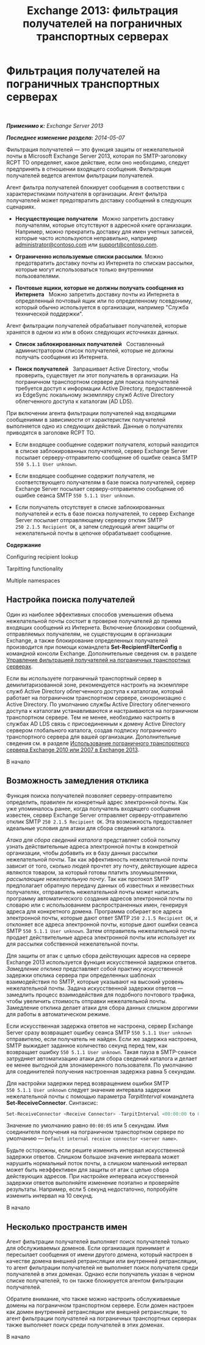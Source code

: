 ﻿---
title: 'Exchange 2013: фильтрация получателей на пограничных транспортных серверах'
TOCTitle: Фильтрация получателей на пограничных транспортных серверах
ms:assetid: 994eefd9-3903-41e6-a882-1e333d6d2d18
ms:mtpsurl: https://technet.microsoft.com/ru-ru/library/Bb123891(v=EXCHG.150)
ms:contentKeyID: 50488694
ms.date: 05/22/2018
mtps_version: v=EXCHG.150
ms.translationtype: MT
---

# Фильтрация получателей на пограничных транспортных серверах

 

_**Применимо к:** Exchange Server 2013_

_**Последнее изменение раздела:** 2014-05-07_

Фильтрация получателей — это функция защиты от нежелательной почты в Microsoft Exchange Server 2013, которая по SMTP-заголовку RCPT TO определяет, какое действие, если оно необходимо, следует предпринять в отношении входящего сообщения. Фильтрация получателей ведется агентом фильтрации получателей.

Агент фильтра получателей блокирует сообщения в соответствии с характеристиками получателя в организации. Агент фильтра получателей может предотвратить доставку сообщений в следующих сценариях.

  - **Несуществующие получатели**   Mожно запретить доставку получателям, которые отсутствуют в адресной книге организации. Например, можно прекратить доставку для имен учетных записей, которые часто используются неправильно, например administrator@contoso.com или support@contoso.com.

  - **Ограниченно используемые списки рассылки**. Можно предотвратить доставку почты из Интернета по спискам рассылки, которые могут использоваться только внутренними пользователями.

  - **Почтовые ящики, которые не должны получать сообщения из Интернета**   Mожно запретить доставку почты из Интернета в определенный почтовый ящик или по определенному псевдониму, который обычно используется в организации, например "Служба технической поддержки".

Агент фильтрации получателей обрабатывает получателей, которые хранятся в одном из или в обоих следующих источниках данных.

  - **Список заблокированных получателей**   Составленный администратором список получателей, которые не должны получать сообщения из Интернета.

  - **Поиск получателей**   Запрашивает Active Directory, чтобы проверить, существует ли этот получатель в организации. На пограничном транспортном сервере для поиска получателей требуется доступ к информации Active Directory, предоставленной из EdgeSync локальному экземпляру служб Active Directory облегченного доступа к каталогам (AD LDS).

При включении агента фильтрации получателей над входящими сообщениями в зависимости от характеристик получателей выполняется одно из следующих действий. Данные о получателях приводятся в заголовке RCPT TO.

  - Если входящее сообщение содержит получателя, который находится в списке заблокированных получателей, сервер Exchange Server посылает серверу-отправителю сообщение об ошибке сеанса SMTP `550 5.1.1 User unknown`.

  - Если входящее сообщение содержит получателя, не соответствующего получателям в базе поиска получателей, сервер Exchange Server посылает серверу-отправителю сообщение об ошибке сеанса SMTP `550 5.1.1 User unknown`.

  - Если получатель отсутствует в списке заблокированных получателей и есть в базе поиска получателей, то сервер Exchange Server посылает отправляющему серверу отклик SMTP `250 2.1.5 Recipient OK`, а затем следующий агент защиты от нежелательной почты в цепочке обрабатывает сообщение.

**Содержание**

Configuring recipient lookup

Tarpitting functionality

Multiple namespaces

## Настройка поиска получателей

Один из наиболее эффективных способов уменьшения объема нежелательной почты состоит в проверке получателей до приема входящих сообщений из Интернета. Включение блокировки сообщений, отправляемых получателям, не существующим в организации Exchange, а также блокирование определенных получателей производится при помощи командлета **Set-RecipientFilterConfig** в командной консоли Exchange. Дополнительные сведения см. в разделе [Управление фильтрацией получателей на пограничных транспортных серверах](manage-recipient-filtering-on-edge-transport-servers-exchange-2013-help.md).

Если вы используете пограничный транспортный сервер в демилитаризованной зоне, рекомендуется настроить на экземпляре служб Active Directory облегченного доступа к каталогам, который работает на пограничном транспортном сервере, синхронизацию с Active Directory. По умолчанию службы Active Directory облегченного доступа к каталогам устанавливаются и настраиваются на пограничном транспортном сервере. Тем не менее, необходимо настроить в службах AD LDS связь с присоединенным к домену Active Directory сервером глобального каталога, создав подписку пограничного транспортного сервера для вашей организации. Дополнительные сведения см. в разделе [Использование пограничного транспортного сервера Exchange 2010 или 2007 в Exchange 2013](use-an-exchange-2010-or-2007-edge-transport-server-in-exchange-2013-exchange-2013-help.md).

В начало

## Возможность замедления отклика

Функция поиска получателей позволяет серверу-отправителю определить, правилен ли конкретный адрес электронной почты. Как уже упоминалось ранее, когда получатель входящего сообщения известен, сервер Exchange Server отправляет серверу-отправителю отклик SMTP `250 2.1.5 Recipient OK`. Эта возможность предоставляет идеальные условия для атаки для сбора сведений каталога.

*Атака для сбора сведений каталога* представляет собой попытку узнать действительные адреса электронной почты в конкретной организации, чтобы добавить их в базу данных рассылки нежелательной почты. Так как эффективность нежелательной почты зависит от того, сколько людей прочтет эту почту, действующие адреса являются товаром, за который готовы платить злоумышленники, *рассылающие нежелательную почту*. Так как протокол SMTP предполагает обратную передачу данных об известных и неизвестных получателях, отправитель нежелательной почты может написать программу автоматического создания адресов электронной почты по словарю или с использованием распространенных имен, генерируя адреса для конкретного домена. Программа собирает все адреса электронной почты, которые дают ответ SMTP `250 2.1.5 Recipient OK`, и отклоняет все адреса электронной почты, которые дают ошибки сеанса SMTP `550 5.1.1 User unknown`. Затем отправитель нежелательной почты продает действительные адреса электронной почты или использует их для рассылки собственной нежелательной почты.

Для защиты от атак с целью сбора действующих адресов на сервере Exchange 2013 используется функция искусственной задержки ответов. *Замедление отклика* представляет собой практику искусственной задержки отклика сервера при определенных шаблонах взаимодействия по SMTP, которые указывают на высокий уровень нежелательной почты. Задача искусственной задержки ответов — замедлить процесс взаимодействия для подобного почтового трафика, чтобы увеличить стоимость отправки нежелательной почты. Замедление отклика делает атаки для сбора данных слишком дорогими для работы в автоматическом режиме.

Если искусственная задержка ответов не настроена, сервер Exchange Server сразу возвращает ошибку сеанса SMTP `550 5.1.1 User unknown` отправителю, если получатель не найден. Если же задержка настроена, SMTP выжидает заданное количество секунд перед тем, как возвращает ошибку `550 5.1.1 User unknown`. Такая пауза в SMTP-сеансе затрудняет автоматизацию атаки для сбора сведений каталога и делает ее менее выгодной для злонамеренного пользователя. По умолчанию для соединителей получения настроенная задержка равна 5 секундам.

Для настройки задержки перед возвращением ошибки SMTP `550 5.1.1 User unknown` следует значение интервала задержки нежелательной почты с помощью параметра *TarpitInterval* командлета **Set-ReceiveConnector**. Синтаксис:

```powershell
Set-ReceiveConnector <Receive Connector> -TarpitInterval <00:00:00 to 00:10:00>
```

Значение по умолчанию равно `00:00:05` или 5 секундам. Имя соединителя получения на пограничном транспортном сервере по умолчанию — `Default internal receive connector <server name>`.

Будьте осторожны, если решите изменить интервал искусственной задержки ответов. Слишком большое значение интервала может нарушить нормальный поток почты, а слишком маленький интервал может быть неэффективен для защиты от атак с целью сбора действующих адресов. При настройке интервала искусственной задержки ответов выполняйте изменение поэтапно и проверяйте результаты. Например, если 5 секунд недостаточно, попробуйте изменить интервал на 10 секунд.

В начало

## Несколько пространств имен

Агент фильтрации получателей выполняет поиск получателей только для обслуживаемых доменов. Если организация принимает и пересылает сообщения от имени другого домена, который настроен в качестве домена внешней ретрансляции или внутренней ретрансляции, то агент фильтрации получателей не выполняет поиск получателя среди получателей в этих доменах. Однако если получатель указан в черном списке получателей, то он также блокируется агентом фильтрации получателей.

Обратите внимание, что также можно настроить обслуживаемые домены на пограничном транспортном сервере. Если домен настроен как домен внутренней ретрансляции или внешней ретрансляции, то агент фильтрации получателей на пограничных транспортных серверах также выполняет поиск среди получателей в этих доменах.

В начало

